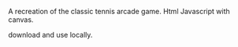 A recreation of the classic tennis arcade game.
Html Javascript with canvas.

download and use locally.

